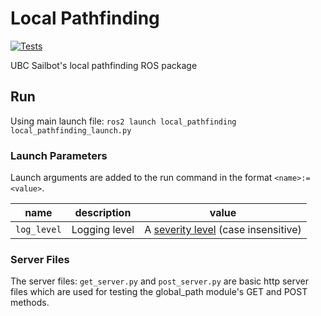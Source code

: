 # Local Pathfinding

[![Tests](https://github.com/UBCSailbot/local_pathfinding/actions/workflows/tests.yml/badge.svg)](https://github.com/UBCSailbot/local_pathfinding/actions/workflows/tests.yml)

UBC Sailbot's local pathfinding ROS package

## Run

Using main launch file: `ros2 launch local_pathfinding local_pathfinding_launch.py`

### Launch Parameters

Launch arguments are added to the run command in the format `<name>:=<value>`.

| name        | description   | value                                                 |
| ----------- | ------------- | ----------------------------------------------------- |
| `log_level` | Logging level | A [severity level][severity level] (case insensitive) |

[severity level]: <https://docs.ros.org/en/humble/Concepts/About-Logging.html#severity-level>

### Server Files

The server files: `get_server.py` and `post_server.py` are basic http server files which are used for testing the
global_path module's GET and POST methods.
